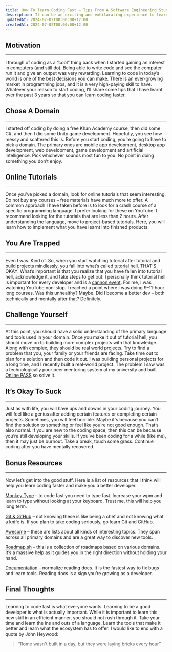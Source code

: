 ```yaml
---
title: How To learn Coding Fast – Tips From A Software Engineering Student.
description: It can be an exciting and exhilarating experience to learn to code
updatedAt: 2024-07-02T00:00:00+12:00
createdAt: 2024-07-02T00:00:00+12:00
---
```


## Motivation

---

I through of coding as a “cool” thing back when I started gaining an interest in computers (and still do). Being able to write code and see the computer run it and give an output was very rewarding. Learning to code in today’s world is one of the best decisions you can make. There is an ever-growing market in programming jobs, and it is a very high-paying skill to have. Whatever your reason to start coding, I’ll share some tips that I have learnt over the past 3 years so that you can learn coding faster.

## Chose A Domain

---

I started off coding by doing a free Khan Academy course, then did some C#, and then I did some Unity game development. Hopefully, you see how messy and scattered this is. Before you start coding, you’re going to have to pick a domain. The primary ones are mobile app development, desktop app development, web development, game development and artificial intelligence. Pick whichever sounds most fun to you. No point in doing something you don’t enjoy.

## Online Tutorials

---

Once you’ve picked a domain, look for online tutorials that seem interesting. Do not buy any courses – free materials have much more to offer. A common approach I have taken before is to look for a crash course of a specific programming language. I prefer looking for these on YouTube. I recommend looking for the tutorials that are less than 2 hours. After understanding the language, move to project-based tutorials. Here, you will learn how to implement what you have learnt into finished products.

## You Are Trapped

---

Even I was. Kind of. So, when you start watching tutorial after tutorial and build projects mindlessly, you fall into what’s called [tutorial hell](https://www.freecodecamp.org/news/tag/tutorial-hell/). THAT’S OKAY. What’s important is that you realize that you have fallen into tutorial hell, acknowledge it, and take steps to get out. I personally think tutorial hell is important for every developer and is a [cannon event](https://www.collinsdictionary.com/dictionary/english/canon-event). For me, I was watching YouTube non-stop. I reached a point where I was doing 9–11-hour long courses. Was this unhealthy? Maybe. Did I become a better dev – both technically and mentally after that? Definitely.

## Challenge Yourself

---

At this point, you should have a solid understanding of the primary language and tools used in your domain. Once you make it out of tutorial hell, you should move on to building more complex projects with that knowledge. Along with complex, they should be real world projects. Try to find a problem that you, your family or your friends are facing. Take time out to plan for a solution and then code it out. I was building personal projects for a long time, and I recently built a real-world project. The problem I saw was a technologically poor peer mentoring system at my university and built [Online PASS](https://www.anav.dev/projects/online-pass) so solve it.

## It’s Okay To Suck

---

Just as with life, you will have ups and downs in your coding journey. You will feel like a genius after adding certain features or completing certain projects. Sometimes, you will feel horrible. Maybe it's because you can’t find the solution to something or feel like you’re not good enough. That’s also normal. If you are new to the coding space, then this can be because you’re still developing your skills. If you’ve been coding for a while (like me), then it may just be burnout. Take a break, touch some grass. Continue coding after you have mentally recovered.

## Bonus Resources

---

Now let’s get into the good stuff. Here is a list of resources that I think will help you learn coding faster and make you a better developer.

[Monkey Type](https://monkeytype.com/) – to code fast you need to type fast. Increase your wpm and learn to type without looking at your keyboard. Trust me, this will help you long term.

[Git & GitHub](https://cs000.anav.dev) – not knowing these is like being a chef and not knowing what a knife is. If you plan to take coding seriously, go learn Git and GitHub.

[Awesome](https://github.com/sindresorhus/awesome) – these are lists about all kinds of interesting topics. They span across all primary domains and are a great way to discover new tools.

[Roadmap.sh](https://roadmap.sh) – this is a collection of roadmaps based on various domains. It’s a massive help as it guides you in the right direction without holding your hand.

[Documentation](https://guneetsinghtuli.medium.com/why-learning-from-documentation-is-better-than-watching-youtube-tutorial-4e1282132bda) – normalize reading docs. It is the fastest way to fix bugs and learn tools. Reading docs is a sign you’re growing as a developer.

## Final Thoughts

---

Learning to code fast is what everyone wants. Learning to be a good developer is what is actually important. While it is important to learn this new skill in an efficient manner, you should not rush through it. Take your time and learn the ins and outs of a language. Learn the tools that make it better and learn what the ecosystem has to offer. I would like to end with a quote by John Heywood:

> “Rome wasn't built in a day, but they were laying bricks every hour”
